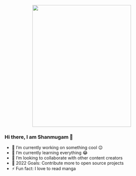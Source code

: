 
<div id="header" align="center">
  <img src="https://media.giphy.com/media/R03zWv5p1oNSQd91EP/giphy.gif" height="400" width="80%"/>
</div>


### Hi there, I am Shanmugam 👋


- 🔭 I’m currently working on something cool 😉
- 🌱 I’m currently learning everything 😂
- 👯 I’m looking to collaborate with other content creators
- 🎯 2022 Goals: Contribute more to open source projects
- ⚡ Fun fact: I love to read manga


